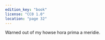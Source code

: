 ```yaml
---
edition_key: "book"
license: "CC0 1.0"
location: "page 32"
---
```

Warned out of my howse hora prima a meridie.
